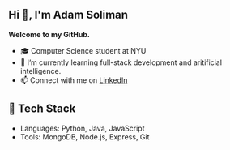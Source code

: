 ## Hi 👋, I'm Adam Soliman

**Welcome to my GitHub.**

- 🎓 Computer Science student at NYU  
- 🌱 I’m currently learning full-stack development and aritificial intelligence.
- 📫 Connect with me on [LinkedIn](https://www.linkedin.com/in/adam-soliman-71256b291/)

## 🔧 Tech Stack
- Languages: Python, Java, JavaScript
- Tools: MongoDB, Node.js, Express, Git
